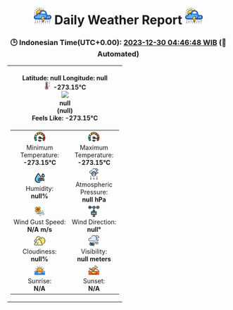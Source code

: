 # <h1 align='center'><img height='40' src='images/cloud.png'> Daily Weather Report <img height='40' src='images/cloud.png'></h1>
<h3 align='center'>🕒 Indonesian Time(UTC+0.00): <u>2023-12-30 04:46:48 WIB</u> (🤖Automated)</h3>

<table align='center'>
<tr>
<td align='center'><b></b><br><b>Latitude: null Longitude: null</b><br><img src='images/thermometer.png' height='18'> <b>-273.15°C</b><br><img src='https://openweathermap.org/img/w/null.png' height='50'><br><b>null</b><br><b>(null)</b><br><b>Feels Like: -273.15°C</b></td>
</tr>
<td>
<table>
<tr>
<td align='center'><img src='images/fast.png' height='25'><br>Minimum<br>Temperature:<br><b>-273.15°C</b></td>
<td align='center'><img src='images/fast.png' height='25'><br>Maximum<br>Temperature:<br><b>-273.15°C</b></td>
</tr>
<tr>
<td align='center'><img src='images/humidity.png' height='25'><br>Humidity:<br><b>null%</b></td>
<td align='center'><img src='images/atmospheric.png' height='25'><br>Atmospheric<br>Pressure:<br><b>null hPa</b></td>
</tr>
<tr>
<td align='center'><img src='images/air-flow.png' height='25'><br>Wind Gust Speed:<br><b>N/A m/s</b></td>
<td align='center'><img src='images/anemometer.png' height='25'><br>Wind Direction:<br><b>null°</b></td>
</tr>
<tr>
<td align='center'><img src='images/cloudy.png' height='25'><br>Cloudiness:<br><b>null%</b></td>
<td align='center'><img src='images/low-visibility.png' height='25'><br>Visibility:<br><b>null meters</b></td>
</tr>
<tr>
<td align='center'><img src='images/sunrise.png' height='25'><br>Sunrise:<br><b>N/A</b></td>
<td align='center'><img src='images/sunsets.png' height='25'><br>Sunset:<br><b>N/A</b></td>
</tr>
</table>
</table>
